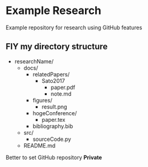 # Example Research
Example repository for research using GitHub features

## FIY my directory structure
- researchName/
  - docs/
    - relatedPapers/ 
      - Sato2017
        - paper.pdf
        - note.md
    - figures/
      - result.png 
    - hogeConference/
      - paper.tex
    - bibliography.bib
  - src/
    - sourceCode.py
  - README.md

Better to set GitHub repository **Private**
